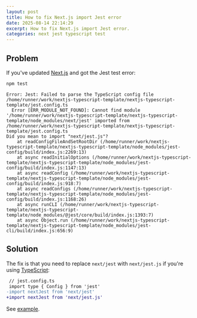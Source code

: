 ```yaml
---
layout: post
title: How to fix Next.js import Jest error
date: 2025-08-14 22:14:29
excerpt: How to fix Next.js import Jest error.
categories: next jest typescript test
---
```


## Problem

If you've updated [Next.js](https://nextjs.org/) and got the Jest test error:

```sh
npm test
```

```
Error: Jest: Failed to parse the TypeScript config file /home/runner/work/nextjs-typescript-template/nextjs-typescript-template/jest.config.ts
  Error [ERR_MODULE_NOT_FOUND]: Cannot find module '/home/runner/work/nextjs-typescript-template/nextjs-typescript-template/node_modules/next/jest' imported from /home/runner/work/nextjs-typescript-template/nextjs-typescript-template/jest.config.ts
Did you mean to import "next/jest.js"?
    at readConfigFileAndSetRootDir (/home/runner/work/nextjs-typescript-template/nextjs-typescript-template/node_modules/jest-config/build/index.js:2269:13)
    at async readInitialOptions (/home/runner/work/nextjs-typescript-template/nextjs-typescript-template/node_modules/jest-config/build/index.js:1147:13)
    at async readConfig (/home/runner/work/nextjs-typescript-template/nextjs-typescript-template/node_modules/jest-config/build/index.js:918:7)
    at async readConfigs (/home/runner/work/nextjs-typescript-template/nextjs-typescript-template/node_modules/jest-config/build/index.js:1168:26)
    at async runCLI (/home/runner/work/nextjs-typescript-template/nextjs-typescript-template/node_modules/@jest/core/build/index.js:1393:7)
    at async Object.run (/home/runner/work/nextjs-typescript-template/nextjs-typescript-template/node_modules/jest-cli/build/index.js:656:9)
```

## Solution

The fix is that you need to replace `next/jest` with `next/jest.js` if you're using [TypeScript](https://nextjs.org/docs/app/guides/testing/jest#manual-setup):

```diff
 // jest.config.ts
 import type { Config } from 'jest'
-import nextJest from 'next/jest'
+import nextJest from 'next/jest.js'
```

See [example](https://github.com/remarkablemark/nextjs-typescript-template/commit/8faa647090427fcf7bc5ae4736b97b1fef1f1ab2).
